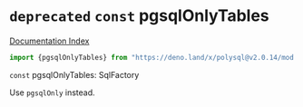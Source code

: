 # `deprecated` `const` pgsqlOnlyTables

[Documentation Index](../README.md)

```ts
import {pgsqlOnlyTables} from "https://deno.land/x/polysql@v2.0.14/mod.ts"
```

`const` pgsqlOnlyTables: SqlFactory

Use `pgsqlOnly` instead.

